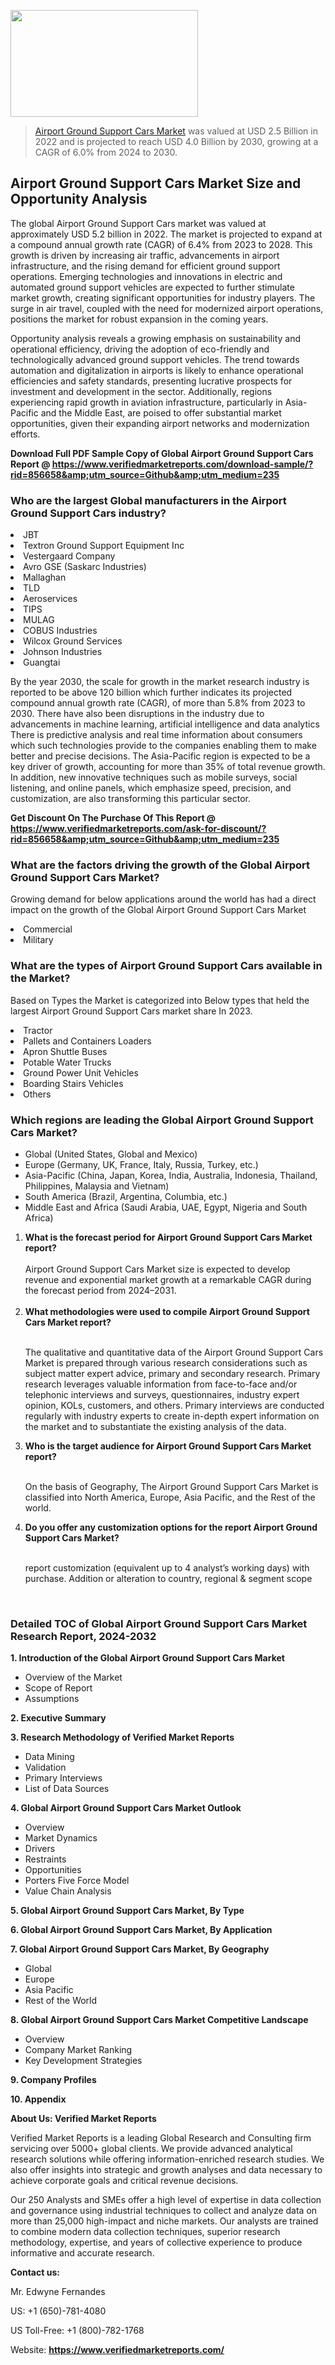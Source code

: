 <img src="https://ffe5etoiles.com/wp-content/uploads/2024/12/MST1-300x171.png" alt="" width="300" height="171" class="alignnone size-medium wp-image-20088" /><blockquote><p><p><a href="https://www.verifiedmarketreports.com/download-sample/?rid=856658&utm_source=Github&utm_medium=235" target="_blank">Airport Ground Support Cars Market</a> was valued at USD 2.5 Billion in 2022 and is projected to reach USD 4.0 Billion by 2030, growing at a CAGR of 6.0% from 2024 to 2030.</p></blockquote><p><h2>Airport Ground Support Cars Market Size and Opportunity Analysis</h2> <p>The global Airport Ground Support Cars market was valued at approximately USD 5.2 billion in 2022. The market is projected to expand at a compound annual growth rate (CAGR) of 6.4% from 2023 to 2028. This growth is driven by increasing air traffic, advancements in airport infrastructure, and the rising demand for efficient ground support operations. Emerging technologies and innovations in electric and automated ground support vehicles are expected to further stimulate market growth, creating significant opportunities for industry players. The surge in air travel, coupled with the need for modernized airport operations, positions the market for robust expansion in the coming years.</p> <p>Opportunity analysis reveals a growing emphasis on sustainability and operational efficiency, driving the adoption of eco-friendly and technologically advanced ground support vehicles. The trend towards automation and digitalization in airports is likely to enhance operational efficiencies and safety standards, presenting lucrative prospects for investment and development in the sector. Additionally, regions experiencing rapid growth in aviation infrastructure, particularly in Asia-Pacific and the Middle East, are poised to offer substantial market opportunities, given their expanding airport networks and modernization efforts.</p> </p><p class=""><strong>Download Full PDF Sample Copy of Global Airport Ground Support Cars Report @ <a href="https://www.verifiedmarketreports.com/download-sample/?rid=856658&amp;utm_source=Github&amp;utm_medium=235" target="_blank">https://www.verifiedmarketreports.com/download-sample/?rid=856658&amp;utm_source=Github&amp;utm_medium=235</a></strong></p><h3 id="" class="">Who are the largest Global manufacturers in the Airport Ground Support Cars industry?</h3><p><li>JBT</li><li> Textron Ground Support Equipment Inc</li><li> Vestergaard Company</li><li> Avro GSE (Saskarc Industries)</li><li> Mallaghan</li><li> TLD</li><li> Aeroservices</li><li> TIPS</li><li> MULAG</li><li> COBUS Industries</li><li> Wilcox Ground Services</li><li> Johnson Industries</li><li> Guangtai</li></p><div class=""><div class="" dir="" data-message-author-role="" data-message-id="" data-message-model-slug=""><div class=""><div class=""><div class=""><div class="" dir="" data-message-author-role="" data-message-id="" data-message-model-slug=""><div class=""><div class=""><p>By the year 2030, the scale for growth in the market research industry is reported to be above 120 billion which further indicates its projected compound annual growth rate (CAGR), of more than 5.8% from 2023 to 2030. There have also been disruptions in the industry due to advancements in machine learning, artificial intelligence and data analytics There is predictive analysis and real time information about consumers which such technologies provide to the companies enabling them to make better and precise decisions. The Asia-Pacific region is expected to be a key driver of growth, accounting for more than 35% of total revenue growth. In addition, new innovative techniques such as mobile surveys, social listening, and online panels, which emphasize speed, precision, and customization, are also transforming this particular sector.</p><p><strong>Get Discount On The Purchase Of This Report @&nbsp; <a href="https://www.verifiedmarketreports.com/ask-for-discount/?rid=856658&amp;utm_source=Github&amp;utm_medium=235" target="_blank">https://www.verifiedmarketreports.com/ask-for-discount/?rid=856658&amp;utm_source=Github&amp;utm_medium=235</a></strong></p></div></div></div></div></div></div></div></div><h3 id="" class="">What are the factors driving the growth of the Global Airport Ground Support Cars Market?</h3><p id="" class="">Growing demand for below applications around the world has had a direct impact on the growth of the Global Airport Ground Support Cars Market</p><p id="" class=""><li>Commercial</li><li> Military</li></p><h3 id="" class="">What are the types of Airport Ground Support Cars available in the Market?</h3><p id="" class="">Based on Types the Market is categorized into Below types that held the largest Airport Ground Support Cars market share In 2023.</p><p id="" class=""><li>Tractor</li><li> Pallets and Containers Loaders</li><li> Apron Shuttle Buses</li><li> Potable Water Trucks</li><li> Ground Power Unit Vehicles</li><li> Boarding Stairs Vehicles</li><li> Others</li></p><h3 id="" class="">Which regions are leading the Global Airport Ground Support Cars Market?</h3><ul><li>Global (United States, Global and Mexico)</li><li>Europe (Germany, UK, France, Italy, Russia, Turkey, etc.)</li><li>Asia-Pacific (China, Japan, Korea, India, Australia, Indonesia, Thailand, Philippines, Malaysia and Vietnam)</li><li>South America (Brazil, Argentina, Columbia, etc.)</li><li>Middle East and Africa (Saudi Arabia, UAE, Egypt, Nigeria and South Africa)</li></ul><p><ol><li><strong>What is the forecast period for Airport Ground Support Cars Market report?<br /></strong><br /><span data-sheets-root="1" data-sheets-value="{&quot;1&quot;:2,&quot;2&quot;:&quot;XXXX size is expected to develop revenue and exponential market growth at a remarkable CAGR during the forecast period from 2024&ndash;2030.&quot;}" data-sheets-userformat="{&quot;2&quot;:12674,&quot;4&quot;:{&quot;1&quot;:2,&quot;2&quot;:16776960},&quot;10&quot;:2,&quot;11&quot;:0,&quot;15&quot;:&quot;Arial&quot;,&quot;16&quot;:12}">Airport Ground Support Cars Market size is expected to develop revenue and exponential market growth at a remarkable CAGR during the forecast period from 2024&ndash;2031.</span><br /><br /></li><li><strong>What methodologies were used to compile Airport Ground Support Cars Market report?<br /><br /></strong><p>The qualitative and quantitative data of the&nbsp;Airport Ground Support Cars Market is prepared through various research considerations such as subject matter expert advice, primary and secondary research. Primary research leverages valuable information from face-to-face and/or telephonic interviews and surveys, questionnaires, industry expert opinion, KOLs, customers, and others. Primary interviews are conducted regularly with industry experts to create in-depth expert information on the market and to substantiate the existing analysis of the data.&nbsp;</p></li><li><strong>Who is the target audience for Airport Ground Support Cars Market report?<br /><br /></strong><p>On the basis of Geography, The&nbsp;Airport Ground Support Cars Market is classified into North America, Europe, Asia Pacific, and the Rest of the world.</p></li><li><strong>Do you offer any customization options for the report Airport Ground Support Cars Market?<br /><br /></strong><p>report customization (equivalent up to 4 analyst&rsquo;s working days) with purchase. Addition or alteration to country, regional &amp; segment scope</p><p>&nbsp;</p></li></ol></p><h3 id="" class="">Detailed TOC of Global Airport Ground Support Cars Market Research Report, 2024-2032</h3><p id="" class=""><strong>1. Introduction of the Global Airport Ground Support Cars Market</strong></p><ul><li>Overview of the Market</li><li>Scope of Report</li><li>Assumptions</li></ul><p id="" class=""><strong>2. Executive Summary</strong></p><p id="" class=""><strong>3. Research Methodology of&nbsp;Verified Market Reports</strong></p><ul><li>Data Mining</li><li>Validation</li><li>Primary Interviews</li><li>List of Data Sources</li></ul><p id="" class=""><strong>4. Global Airport Ground Support Cars Market Outlook</strong></p><ul><li>Overview</li><li>Market Dynamics</li><li>Drivers</li><li>Restraints</li><li>Opportunities</li><li>Porters Five Force Model</li><li>Value Chain Analysis</li></ul><p id="" class=""><strong>5. Global Airport Ground Support Cars Market, By&nbsp;Type</strong></p><p id="" class=""><strong>6. Global Airport Ground Support Cars Market, By Application</strong></p><p id="" class=""><strong>7. Global Airport Ground Support Cars Market, By Geography</strong></p><ul><li>Global</li><li>Europe</li><li>Asia Pacific</li><li>Rest of the World</li></ul><p id="" class=""><strong>8. Global Airport Ground Support Cars Market Competitive Landscape</strong></p><ul><li>Overview</li><li>Company Market Ranking</li><li>Key Development Strategies</li></ul><p id="" class=""><strong>9. Company Profiles</strong></p><p id="" class=""><strong>10. Appendix</strong></p><p id="" class=""><strong>About Us: Verified Market Reports</strong></p><p id="" class="">Verified Market Reports is a leading Global Research and Consulting firm servicing over 5000+ global clients. We provide advanced analytical research solutions while offering information-enriched research studies. We also offer insights into strategic and growth analyses and data necessary to achieve corporate goals and critical revenue decisions.</p><p id="" class="">Our 250 Analysts and SMEs offer a high level of expertise in data collection and governance using industrial techniques to collect and analyze data on more than 25,000 high-impact and niche markets. Our analysts are trained to combine modern data collection techniques, superior research methodology, expertise, and years of collective experience to produce informative and accurate research.</p><p id="" class=""><strong>Contact us:</strong></p><p id="" class="">Mr. Edwyne Fernandes</p><p id="" class="">US: +1 (650)-781-4080</p><p id="" class="">US Toll-Free: +1 (800)-782-1768</p><p id="" class="">Website: <a target="" data-test-app-aware-link=""><strong>https://www.verifiedmarketreports.com/</strong></a></p>
